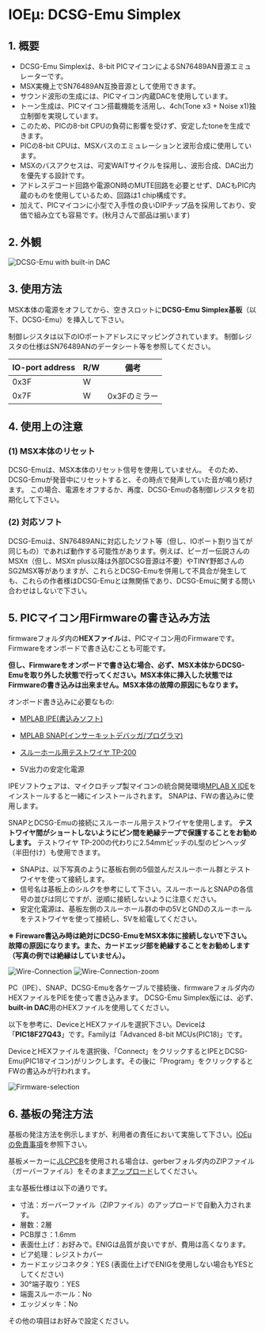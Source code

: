 # IOEμ: DCSG-Emu Simplex

## 1. 概要

* DCSG-Emu Simplexは、8-bit PICマイコンによるSN76489AN音源エミュレーターです。
* MSX実機上でSN76489AN互換音源として使用できます。
* サウンド波形の生成には、PICマイコン内蔵DACを使用しています。
* トーン生成は、PICマイコン搭載機能を活用し、4ch(Tone x3 + Noise x1)独立制御を実現しています。
* このため、PICの8-bit CPUの負荷に影響を受けず、安定したtoneを生成できます。
* PICの8-bit CPUは、MSXバスのエミュレーションと波形合成に使用しています。
* MSXのバスアクセスは、可変WAITサイクルを採用し、波形合成、DAC出力を優先する設計です。
* アドレスデコード回路や電源ON時のMUTE回路を必要とせず、DACもPIC内蔵のものを使用しているため、回路は1 chip構成です。
* 加えて、PICマイコンに小型で入手性の良いDIPチップ品を採用しており、安価で組み立ても容易です。(秋月さんで部品は揃います)

## 2. 外観

![DCSG-Emu with built-in DAC](image/DCSG-Emu_built-in_DAC_1.jpg)

## 3. 使用方法

MSX本体の電源をオフしてから、空きスロットに**DCSG-Emu Simplex基板**（以下、DCSG-Emu）を挿入して下さい。

制御レジスタは以下のIOポートアドレスにマッピングされています。
制御レジスタの仕様はSN76489ANのデータシート等を参照してください。

|IO-port address|R/W|備考
|--|--|--
|0x3F|W|
|0x7F|W|0x3Fのミラー

## 4. 使用上の注意

### (1) MSX本体のリセット

DCSG-Emuは、MSX本体のリセット信号を使用していません。
そのため、DCSG-Emuが発音中にリセットすると、その時点で発声していた音が鳴り続けます。
この場合、電源をオフするか、再度、DCSG-Emuの各制御レジスタを初期化して下さい。

### (2) 対応ソフト

DCSG-Emuは、SN76489ANに対応したソフト等（但し、IOポート割り当てが同じもの）であれば動作する可能性があります。例えば、ピーガー伝説さんのMSXπ（但し、MSXπ plus以降は外部DCSG音源は不要）やTINY野郎さんのSG2MSX等がありますが、これらとDCSG-Emuを併用して不具合が発生しても、これらの作者様はDCSG-Emuとは無関係であり、DCSG-Emuに関する問い合わせはしないで下さい。

## 5. PICマイコン用Firmwareの書き込み方法

firmwareフォルダ内の**HEXファイル**は、PICマイコン用のFirmwareです。Firmwareをオンボードで書き込むことも可能です。

**但し、Firmwareをオンボードで書き込む場合、必ず、MSX本体からDCSG-Emuを取り外した状態で行ってください。MSX本体に挿入した状態ではFirmwareの書き込みは出来ません。MSX本体の故障の原因にもなります。**

オンボード書き込みに必要なもの:

* [MPLAB IPE(書込みソフト)](https://www.microchip.com/en-us/tools-resources/production/mplab-integrated-programming-environment)

* [MPLAB SNAP(インサーキットデバッガ/プログラマ)](https://www.microchip.com/en-us/development-tool/pg164100)

* [スルーホール用テストワイヤ TP-200](https://akizukidenshi.com/catalog/g/g109830/)

* 5V出力の安定化電源

IPEソフトウェアは、マイクロチップ製マイコンの統合開発環境[MPLAB X IDE](https://www.microchip.com/en-us/tools-resources/develop/mplab-x-ide)をインストールすると一緒にインストールされます。
SNAPは、FWの書込みに使用します。

SNAPとDCSG-Emuの接続にスルーホール用テストワイヤを使用します。
**テストワイヤ間がショートしないようにピン間を絶縁テープで保護することをお勧めします。**
テストワイヤ TP-200の代わりに2.54mmピッチのL型のピンヘッダ（半田付け）も使用できます。

* SNAPは、以下写真のように基板右側の5個並んだスルーホール群とテストワイヤを使って接続します。
* 信号名は基板上のシルクを参考にして下さい。スルーホールとSNAPの各信号の並びは同じですが、逆順に接続しないように注意ください。
* 安定化電源は、基板左側のスルーホール群の中の5VとGNDのスルーホールをテストワイヤを使って接続し、5Vを給電してください。

**※ Fireware書込み時は絶対にDCSG-EmuをMSX本体に接続しないで下さい。故障の原因になります。また、カードエッジ部を絶縁することをお勧めします（写真の例では絶縁はしていません）。**

![Wire-Connection](image/DCSG-Emu_FW_1.jpg)
![Wire-Connection-zoom](image/DCSG-Emu_FW_2.jpg)

PC（IPE）、SNAP、DCSG-Emuを各ケーブルで接続後、firmwareフォルダ内のHEXファイルをPIEを使って書き込みます。
DCSG-Emu Simplex版には、必ず、**built-in DAC**用のHEXファイルを使用してください。

以下を参考に、DeviceとHEXファイルを選択下さい。Deviceは「**PIC18F27Q43**」です。Familyは「Advanced 8-bit MCUs(PIC18)」です。

DeviceとHEXファイルを選択後、「Connect」をクリックするとIPEとDCSG-Emu(PIC18マイコン)がリンクします。その後に「Program」をクリックするとFWの書込みが行われます。

![Firmware-selection](image/DCSG-Emu_FW_3.jpg)

## 6. 基板の発注方法

基板の発注方法を例示しますが、利用者の責任において実施して下さい。[IOEμの免責事項](../readme.md)を参照下さい。

基板メーカーに[JLCPCB](https://jlcpcb.com/jp)を使用される場合は、gerberフォルダ内のZIPファイル（ガーバーファイル）をそのまま[アップロード](https://cart.jlcpcb.com/jp/quote?orderType=1&stencilLayer=2&stencilWidth=100&stencilLength=100)してください。

主な基板仕様は以下の通りです。

* 寸法：ガーバーファイル（ZIPファイル）のアップロードで自動入力されます。
* 層数：2層
* PCB厚さ：1.6mm
* 表面仕上げ：お好みで。ENIGは品質が良いですが、費用は高くなります。
* ビア処理：レジストカバー
* カードエッジコネクタ：YES (表面仕上げでENIGを使用しない場合もYESとしてください)
* 30°端子取り：YES
* 端面スルーホール：No
* エッジメッキ：No

その他の項目はお好みで設定ください。
